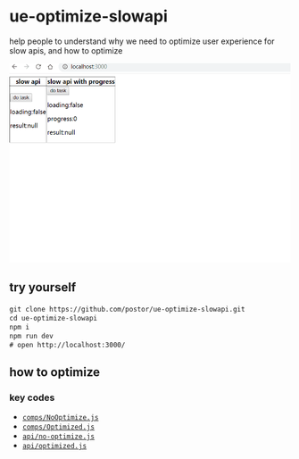 # ue-optimize-slowapi

help people to understand why we need to optimize user experience for slow apis, and how to optimize

![screenshot.gif](./screenshot.gif)

## try yourself

```
git clone https://github.com/postor/ue-optimize-slowapi.git
cd ue-optimize-slowapi
npm i
npm run dev
# open http://localhost:3000/
```

## how to optimize

### key codes

- [`comps/NoOptimize.js`](./comps/NoOptimize.js)
- [`comps/Optimized.js`](./comps/Optimized.js)
- [`api/no-optimize.js`](./api/no-optimize.js)
- [`api/optimized.js`](./api/optimized.js)
